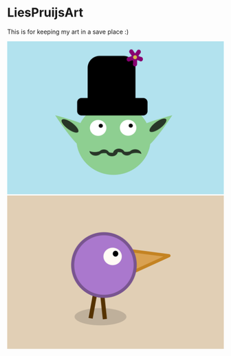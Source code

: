 # LiesPruijsArt
This is for keeping my art in a save place :)

![artPiece1](https://github.com/LiesPruijs/LiesPruijsArt/blob/master/momboManMetAchtergrond.png)
![artPiece2](https://github.com/LiesPruijs/LiesPruijsArt/blob/master/loop.png)
